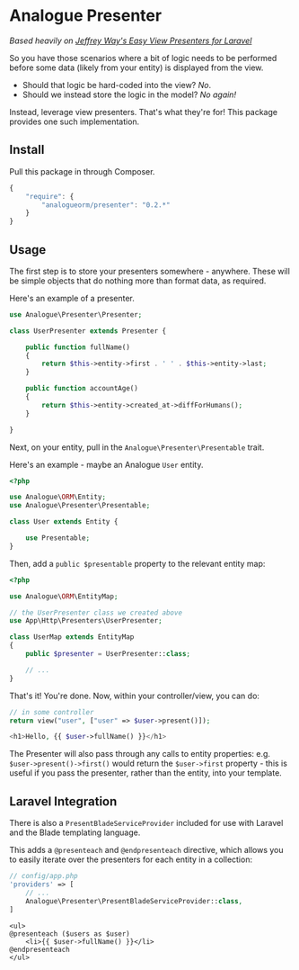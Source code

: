 # Analogue Presenter

*Based heavily on [Jeffrey Way's Easy View Presenters for Laravel](https://github.com/laracasts/Presenter)*

So you have those scenarios where a bit of logic needs to be performed before some data (likely from your entity) is displayed from the view.

- Should that logic be hard-coded into the view? *No*.
- Should we instead store the logic in the model? *No again!*

Instead, leverage view presenters. That's what they're for! This package provides one such implementation.

## Install

Pull this package in through Composer.

```js
{
    "require": {
        "analogueorm/presenter": "0.2.*"
    }
}
```

## Usage

The first step is to store your presenters somewhere - anywhere. These will be simple objects that do nothing more than format data, as required.

Here's an example of a presenter.

```php
use Analogue\Presenter\Presenter;

class UserPresenter extends Presenter {

    public function fullName()
    {
        return $this->entity->first . ' ' . $this->entity->last;
    }

    public function accountAge()
    {
        return $this->entity->created_at->diffForHumans();
    }

}
```

Next, on your entity, pull in the `Analogue\Presenter\Presentable` trait.

Here's an example - maybe an Analogue `User` entity.

```php
<?php

use Analogue\ORM\Entity;
use Analogue\Presenter\Presentable;

class User extends Entity {

    use Presentable;
}
```

Then, add a `public $presentable` property to the relevant entity map:

```php
<?php

use Analogue\ORM\EntityMap;

// the UserPresenter class we created above
use App\Http\Presenters\UserPresenter;

class UserMap extends EntityMap
{
    public $presenter = UserPresenter::class;

    // ...
}
```

That's it! You're done. Now, within your controller/view, you can do:

```php
// in some controller
return view("user", ["user" => $user->present()]);
```

```php
<h1>Hello, {{ $user->fullName() }}</h1>
```

The Presenter will also pass through any calls to entity properties: e.g. `$user->present()->first()` would return the `$user->first` property - this is useful if you pass the presenter, rather than the entity, into your template.

## Laravel Integration

There is also a `PresentBladeServiceProvider` included for use with Laravel and the Blade templating language.

This adds a `@presenteach` and `@endpresenteach` directive, which allows you to easily iterate over the presenters for each entity in a collection:

```php
// config/app.php
'providers' => [
    // ...
    Analogue\Presenter\PresentBladeServiceProvider::class,
]
```

```blade
<ul>
@presenteach ($users as $user)
    <li>{{ $user->fullName() }}</li>
@endpresenteach
</ul>
```
